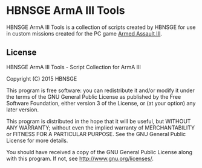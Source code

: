 # HBNSGE ArmA III Tools

HBNSGE ArmA III Tools is a collection of scripts created by HBNSGE for use in custom missions created
for the PC game [Armed Assault III](http://arma3.com "Official ArmA III Website").


## License
HBNSGE ArmA III Tools - Script Collection for ArmA III

Copyright (C) 2015 HBNSGE

This program is free software: you can redistribute it and/or modify
it under the terms of the GNU General Public License as published by
the Free Software Foundation, either version 3 of the License, or
(at your option) any later version.

This program is distributed in the hope that it will be useful,
but WITHOUT ANY WARRANTY; without even the implied warranty of
MERCHANTABILITY or FITNESS FOR A PARTICULAR PURPOSE.  See the
GNU General Public License for more details.

You should have received a copy of the GNU General Public License
along with this program.  If not, see <http://www.gnu.org/licenses/>.